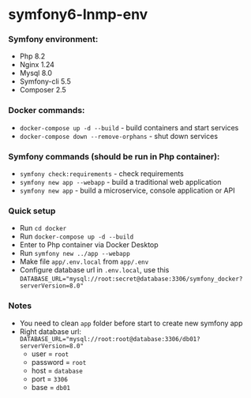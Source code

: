 # symfony6-lnmp-env

### Symfony environment:
- Php 8.2
- Nginx 1.24
- Mysql 8.0
- Symfony-cli 5.5
- Composer 2.5

### Docker commands:
- `docker-compose up -d --build` - build containers and start services
- `docker-compose down --remove-orphans` - shut down services

### Symfony commands (should be run in Php container):
- `symfony check:requirements` - check requirements
- `symfony new app --webapp` - build a traditional web application
- `symfony new app` - build a microservice, console application or API

### Quick setup
- Run `cd docker`
- Run `docker-compose up -d --build`
- Enter to Php container via Docker Desktop
- Run `symfony new ../app --webapp`
- Make file `app/.env.local` from `app/.env`
- Configure database url in `.env.local`, use this `DATABASE_URL="mysql://root:secret@database:3306/symfony_docker?serverVersion=8.0"`

### Notes
- You need to clean `app` folder before start to create new symfony app
- Right database url: `DATABASE_URL="mysql://root:root@database:3306/db01?serverVersion=8.0"`
    - user = `root`
    - password = `root`
    - host = `database`
    - port = `3306`
    - base = `db01`
 